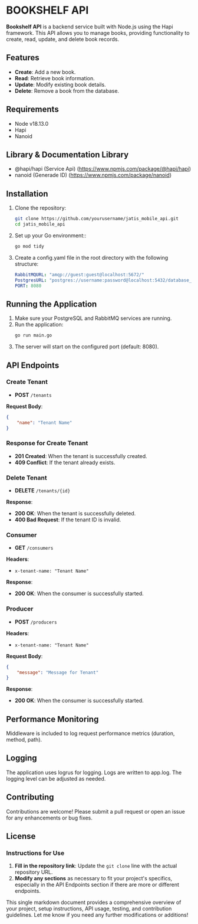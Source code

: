 # BOOKSHELF API

**Bookshelf API** is a backend service built with Node.js using the Hapi framework. This API allows you to manage books, providing functionality to create, read, update, and delete book records.

## Features

- **Create**: Add a new book.
- **Read**: Retrieve book information.
- **Update**: Modify existing book details.
- **Delete**: Remove a book from the database.

## Requirements

- Node v18.13.0
- Hapi
- Nanoid

## Library & Documentation Library

- @hapi/hapi (Service Api) (https://www.npmjs.com/package/@hapi/hapi)
- nanoid (Generade ID) (https://www.npmjs.com/package/nanoid)

## Installation

1. Clone the repository:
   ```bash
   git clone https://github.com/yourusername/jatis_mobile_api.git
   cd jatis_mobile_api
   ```
2. Set up your Go environment::
   ```bash
   go mod tidy
   ```
3. Create a config.yaml file in the root directory with the following structure:
    ```yaml
    RabbitMQURL: "amqp://guest:guest@localhost:5672/"
    PostgresURL: "postgres://username:password@localhost:5432/database_name"
    PORT: 8080
    ```

## Running the Application

1. Make sure your PostgreSQL and RabbitMQ services are running.
2. Run the application:
    ```bash
    go run main.go
    ```
3. The server will start on the configured port (default: 8080).

## API Endpoints

### Create Tenant

- **POST** `/tenants`

**Request Body**:
```json
{
    "name": "Tenant Name"
}
```

### Response for Create Tenant

- **201 Created**: When the tenant is successfully created.
- **409 Conflict**: If the tenant already exists.

### Delete Tenant

- **DELETE** `/tenants/{id}`

**Response**:
- **200 OK**: When the tenant is successfully deleted.
- **400 Bad Request**: If the tenant ID is invalid.

### Consumer

- **GET** `/consumers`

**Headers**:
- `x-tenant-name: "Tenant Name"`

**Response**:
- **200 OK**: When the consumer is successfully started.

### Producer

- **POST** `/producers`

**Headers**:
- `x-tenant-name: "Tenant Name"`

**Request Body**:
```json
{
    "message": "Message for Tenant"
}
```

**Response**:
- **200 OK**: When the consumer is successfully started.

## Performance Monitoring
Middleware is included to log request performance metrics (duration, method, path).

## Logging
The application uses logrus for logging. Logs are written to app.log. The logging level can be adjusted as needed.

## Contributing
Contributions are welcome! Please submit a pull request or open an issue for any enhancements or bug fixes.

## License

### Instructions for Use
1. **Fill in the repository link**: Update the `git clone` line with the actual repository URL.
2. **Modify any sections** as necessary to fit your project's specifics, especially in the API Endpoints section if there are more or different endpoints.

This single markdown document provides a comprehensive overview of your project, setup instructions, API usage, testing, and contribution guidelines. Let me know if you need any further modifications or additions!
